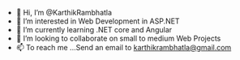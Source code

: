 - 👋 Hi, I’m @KarthikRambhatla
- 👀 I’m interested in Web Development in ASP.NET 
- 🌱 I’m currently learning .NET core and Angular
- 💞️ I’m looking to collaborate on small to medium Web Projects
- 📫 To reach me ...Send an email to karthikrambhatla@gmail.com

<!---
KarthikRambhatla/KarthikRambhatla is a ✨ special ✨ repository because its `README.md` (this file) appears on your GitHub profile.
You can click the Preview link to take a look at your changes.
--->
